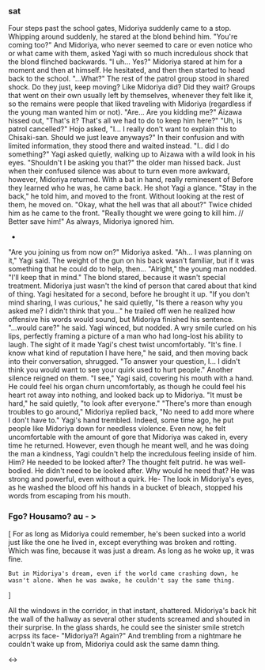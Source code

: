 ### sat
Four steps past the school gates, Midoriya suddenly came to a stop. Whipping around suddenly, he stared at the blond behind him.
"You're coming too?"
And Midoriya, who never seemed to care or even notice who or what came with them, asked Yagi with so much incredulous shock that the blond flinched backwards. 
"I uh... Yes?"
Midoriya stared at him for a moment and then at himself. He hesitated, and then then started to head back to the school.
"...What?" 
The rest of the patrol group stood in shared shock. Do they just, keep moving? Like Midoriya did? Did they wait? Groups that went on their own usually left by themselves, whenever they felt like it, so the remains were people that liked traveling with Midoriya (regardless if the young man wanted him or not). 
"Are... Are you kidding me?" Aizawa hissed out, "That's it? That's all we had to do to keep him here?"
"Uh, is patrol cancelled?" Hojo asked, "I... I really don't want to explain this to Chisaki-san. Should we just leave anyways?"
In their confusion and with limited information, they stood there and waited instead.
"I.. did I do something?" Yagi asked quietly, walking up to Aizawa with a wild look in his eyes.
"Shouldn't I be asking you that?" the older man hissed back.
Just when their confused silence was about to turn even more awkward, however, Midoriya returned. With a bat in hand, really reminesent of Before they learned who he was, he came back. He shot Yagi a glance.
"Stay in the back," he told him, and moved to the front. Without looking at the rest of them, he moved on. 
"Okay, what the hell was that all about?" Twice chided him as he came to the front. "Really thought we were going to kill him. // Better save him!"
As always, Midoriya ignored him. 

-

"Are you joining us from now on?" Midoriya asked.
"Ah... I was planning on it," Yagi said. The weight of the gun on his back wasn't familiar, but if it was something that he could do to help, then... 
"Alright," the young man nodded. "I'll keep that in mind."
The blond stared, because it wasn't special treatment. Midoriya just wasn't the kind of person that cared about that kind of thing. Yagi hesitated for a second, before he brought it up.
"If you don't mind sharing, I was curious," he said quietly, "Is there a reason why you asked me? I didn't think that you..." he trailed off wen he realized how offensive his words would sound, but Midoriya finished his sentence.
"...would care?" he said. 
Yagi winced, but nodded.
A wry smile curled on his lips, perfectly framing a picture of a man who had long-lost his ability to laugh. The sight of it made Yagi's chest twist uncomfortably. 
"It's fine. I know what kind of reputation I have here," he said, and then moving back into their conversation, shrugged. "To answer your question, I... I didn't think you would want to see your quirk used to hurt people."
Another silence reigned on them.
"I see," Yagi said, covering his mouth with a hand. He could feel his organ churn uncomfortably, as though he could feel his heart rot away into nothing, and looked back up to Midoriya. "It must be hard," he said quietly, "to look after everyone."
"There's more than enough troubles to go around," Midoriya replied back, "No need to add more where I don't have to."
Yagi's hand trembled. Indeed, some time ago, he put people like Midoriya down for needless violence. Even now, he felt uncomfortable with the amount of gore that Midoriya was caked in, every time he returned. 
However, even though he meant well, and he was doing the man a kindness, Yagi couldn't help the incredulous feeling inside of him. Him? He needed to be looked after? The thought felt putrid. he was well-bodied. He didn't need to be looked after. Why would he need that? He was strong and powerful, even without a quirk. He-
The look in Midoriya's eyes, as he washed the blood off his hands in a bucket of bleach, stopped his words from escaping from his mouth. 

### Fgo? Housamo? au - > 

[ 
    For as long as Midoriya could remember, he's been sucked into a world just like the one he lived in, except everything was broken and rotting. Which was fine, because it was just a dream. As long as he woke up, it was fine.

    But in Midoriya's dream, even if the world came crashing down, he wasn't alone. When he was awake, he couldn't say the same thing.

]

All the windows in the corridor, in that instant, shattered. Midoriya's back hit the wall of the hallway as several other students screamed and shouted in their surprise. In the glass shards, he could see the sinister smile stretch acrpss its face-
"Midoriya?! Again?"
And trembling from a nightmare he couldn't wake up from, Midoriya could ask the same damn thing.

<->


